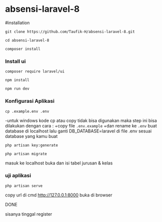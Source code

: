 # absensi-laravel-8
#installation
```
git clone https://github.com/Taufik-H/absensi-laravel-8.git
```
```
cd absensi-laravel-8
```
```
composer install
```
### Install ui
```
composer require laravel/ui
```
```
npm install
```
```
npm run dev
```
### Konfigurasi Aplikasi
```
cp .example.env .env
```
-untuk windows kode cp atau copy tidak bisa digunakan maka step ini bisa dilakukan dengan cara :
+copy file ```.env.example``` +dan rename ke ```.env```
buat database di localhost lalu
ganti DB_DATABASE=laravel di file .env sesuai database yang kamu buat
```
php artisan key:generate
```


```
php artisan migrate
```
masuk ke localhost buka dan isi tabel jurusan & kelas

### uji aplikasi
```
php artisan serve
```
copy url di cmd  http://127.0.0.1:8000
buka di browser

DONE

sisanya tinggal register 
